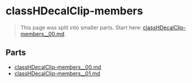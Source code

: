 # classHDecalClip-members

> This page was split into smaller parts. Start here: [classHDecalClip-members__00.md](classHDecalClip-members__00.md).

## Parts

- [classHDecalClip-members__00.md](classHDecalClip-members__00.md)
- [classHDecalClip-members__01.md](classHDecalClip-members__01.md)

